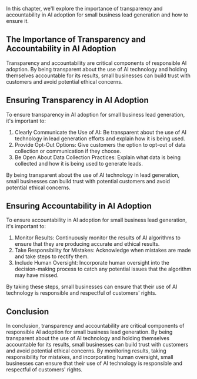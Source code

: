 
In this chapter, we'll explore the importance of transparency and accountability in AI adoption for small business lead generation and how to ensure it.

The Importance of Transparency and Accountability in AI Adoption
----------------------------------------------------------------

Transparency and accountability are critical components of responsible AI adoption. By being transparent about the use of AI technology and holding themselves accountable for its results, small businesses can build trust with customers and avoid potential ethical concerns.

Ensuring Transparency in AI Adoption
------------------------------------

To ensure transparency in AI adoption for small business lead generation, it's important to:

1. Clearly Communicate the Use of AI: Be transparent about the use of AI technology in lead generation efforts and explain how it is being used.
2. Provide Opt-Out Options: Give customers the option to opt-out of data collection or communication if they choose.
3. Be Open About Data Collection Practices: Explain what data is being collected and how it is being used to generate leads.

By being transparent about the use of AI technology in lead generation, small businesses can build trust with potential customers and avoid potential ethical concerns.

Ensuring Accountability in AI Adoption
--------------------------------------

To ensure accountability in AI adoption for small business lead generation, it's important to:

1. Monitor Results: Continuously monitor the results of AI algorithms to ensure that they are producing accurate and ethical results.
2. Take Responsibility for Mistakes: Acknowledge when mistakes are made and take steps to rectify them.
3. Include Human Oversight: Incorporate human oversight into the decision-making process to catch any potential issues that the algorithm may have missed.

By taking these steps, small businesses can ensure that their use of AI technology is responsible and respectful of customers' rights.

Conclusion
----------

In conclusion, transparency and accountability are critical components of responsible AI adoption for small business lead generation. By being transparent about the use of AI technology and holding themselves accountable for its results, small businesses can build trust with customers and avoid potential ethical concerns. By monitoring results, taking responsibility for mistakes, and incorporating human oversight, small businesses can ensure that their use of AI technology is responsible and respectful of customers' rights.

